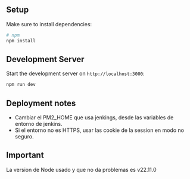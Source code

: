 ## Setup

Make sure to install dependencies:

```bash
# npm
npm install
```

## Development Server

Start the development server on `http://localhost:3000`:

```bash
npm run dev
```


## Deployment notes
- Cambiar el PM2_HOME que usa jenkings, desde las variables de entorno de jenkins.
- Si el entorno no es HTTPS, usar las cookie de la session en modo no seguro.


## Important

La version de Node usado y que no da problemas es v22.11.0